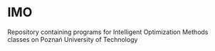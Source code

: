 # IMO
Repository containing programs for Intelligent Optimization Methods classes on Poznań University of Technology
